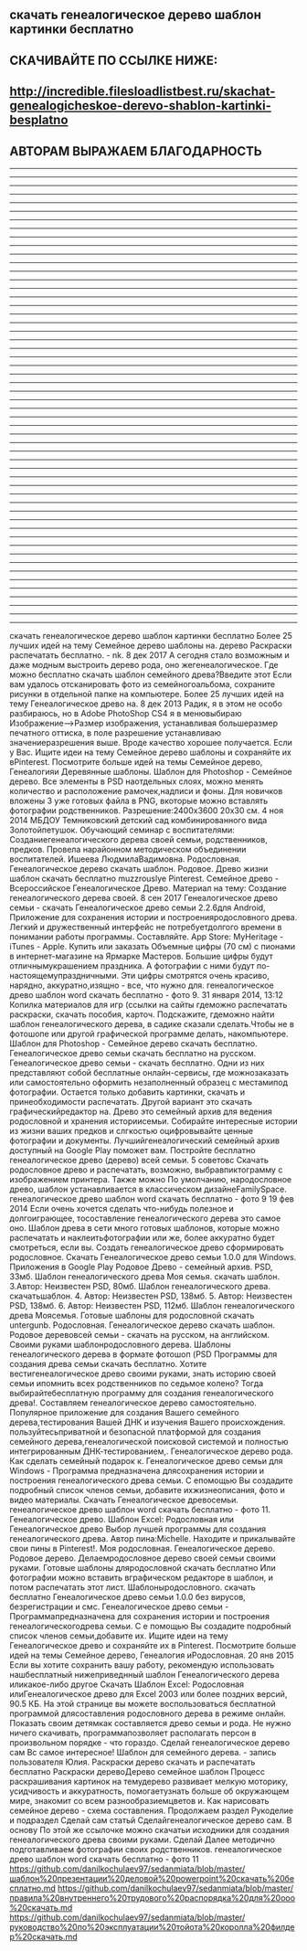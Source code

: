 скачать генеалогическое дерево шаблон картинки бесплатно
--------------------------------------------------
СКАЧИВАЙТЕ ПО ССЫЛКЕ НИЖЕ:
--------------------------------------------------
http://incredible.filesloadlistbest.ru/skachat-genealogicheskoe-derevo-shablon-kartinki-besplatno
--------------------------------------------------
АВТОРАМ ВЫРАЖАЕМ БЛАГОДАРНОСТЬ
--------------------------------------------------
--------------------------------------------------
--------------------------------------------------
--------------------------------------------------
--------------------------------------------------
--------------------------------------------------
--------------------------------------------------
--------------------------------------------------
--------------------------------------------------
--------------------------------------------------
--------------------------------------------------
--------------------------------------------------
--------------------------------------------------
--------------------------------------------------
--------------------------------------------------
--------------------------------------------------
--------------------------------------------------
--------------------------------------------------
--------------------------------------------------
--------------------------------------------------
--------------------------------------------------
--------------------------------------------------
--------------------------------------------------
--------------------------------------------------
--------------------------------------------------
--------------------------------------------------
--------------------------------------------------
--------------------------------------------------
--------------------------------------------------
--------------------------------------------------
--------------------------------------------------
--------------------------------------------------
--------------------------------------------------
--------------------------------------------------
--------------------------------------------------
--------------------------------------------------
--------------------------------------------------
--------------------------------------------------
--------------------------------------------------
--------------------------------------------------
--------------------------------------------------
--------------------------------------------------
--------------------------------------------------
--------------------------------------------------
--------------------------------------------------
--------------------------------------------------
--------------------------------------------------
--------------------------------------------------
--------------------------------------------------
--------------------------------------------------
--------------------------------------------------
--------------------------------------------------
--------------------------------------------------
--------------------------------------------------
--------------------------------------------------
скачать генеалогическое дерево шаблон картинки бесплатно Более 25 лучших идей на тему Семейное дерево шаблоны на. дерево Раскраски распечатать бесплатно. - nk. 8 дек 2017  А сегодня стало возможным и даже модным выстроить дерево рода, оно жегенеалогическое.  Где можно бесплатно скачать шаблон семейного древа?Введите этот  Если вам удалось отсканировать фото из семейногоальбома, сохраните рисунки в отдельной папке на компьютере. Более 25 лучших идей на тему Генеалогическое древо на. 8 дек 2013  Радик, я в этом не особо разбираюсь, но в Adobe PhotoShop CS4 я в менювыбираю Изображение-->Размер изображения, устанавливая большеразмер печатного оттиска, в поле разрешение устанавливаю значениеразрешения выше. Вроде качество хорошее получается. Если у Вас. Ищите идеи на тему Семейное дерево шаблоны и сохраняйте их вPinterest.  Посмотрите больше идей на темы Семейное дерево, Генеалогияи Деревянные шаблоны. Шаблон для Photoshop - Семейное дерево. Все элементы в PSD наотдельных слоях, можно менять количество и расположение рамочек,надписи и фоны. Для новичков вложены 3 уже готовых файла в PNG, вкоторые можно вставлять фотографии родственников. Разрешение:2400х3600 20х30 см. 4 ноя 2014  МБДОУ Темниковский детский сад комбинированного вида Золотойпетушок. Обучающий семинар с воспитателями: Созданиегенеалогического дерева своей семьи, родственников, предков. Провела нарайонном методическом объединении воспитателей. Ишеева ЛюдмилаВадимовна.
Родословная. Генеалогическое дерево скачать шаблон. Родовое. Древо жизни шаблон скачать бесплатно  muzzrouslye  Pinterest. Семейное древо - Всероссийское Генеалогическое Древо. Материал на тему: Создание генеалогического дерева своей. 8 сен 2017  Генеалогическое древо семьи - скачать Генеалогическое древо семьи 2.2.6для Android, Приложение для сохранения истории и построенияродословного древа. Легкий и дружественный интерфейс не потребуетдолгого времени в понимании работы программы. Составляйте. App Store: MyHeritage - iTunes - Apple. Купить или заказать Объемные цифры (70 см) с пионами в интернет-магазине на Ярмарке Мастеров. Большие цифры будут отличнымукрашением праздника. А фотографии с ними будут по-настоящемупраздничными. Эти цифры смотрятся очень красиво, нарядно, аккуратно,изящно - все, что нужно для. генеалогическое древо шаблон word скачать бесплатно - фото 9.
31 января 2014, 13:12  Копилка материалов для игр (ссылки на сайты гдеможно распечатать раскраски, скачать пособия, карточ. Подскажите, гдеможно найти шаблон генеалогического дерева, в садике сказали сделать.Чтобы не в фотошопе или другой графической программе делать, накомпьютере. Шаблон для Photoshop - Семейное дерево скачать бесплатно. Генеалогическое древо семьи  скачать бесплатно на русском. Генеалогическое древо семьи - скачать бесплатно. Одни из них представляют собой бесплатные онлайн-сервисы, где можнозаказать или самостоятельно оформить незаполненный образец с местамипод фотографии. Остается только добавить картинки, скачать и принеобходимости распечатать. Другой вариант  это скачать графическийредактор на. Древо  это семейный архив для ведения родословной и хранения историисемьи. Собирайте интересные истории из жизни ваших предков и слгкостью оцифровывайте ценные фотографии и документы. Лучшийгенеалогический семейный архив доступный на Google Play поможет вам. Постройте бесплатно генеалогическое древо (дерево) всей семьи. 5 советовс  Скачать родословное древо и распечатать, возможно, выбравпиктограмму с изображением принтера. Также можно  По умолчанию, народословное древо, шаблон устанавливается в классическом дизайнеFamilySpace. генеалогическое древо шаблон word скачать бесплатно - фото 9
19 фев 2014  Если очень хочется сделать что-нибудь полезное и долгоиграющее, тосоставление генеалогического дерева  это самое оно.  Шаблон древа в сети много готовых шаблонов, которые можно распечатать и наклеитьфотографии или же, более аккуратно будет смотреться, если вы. Создать генеалогическое древо  сформировать родословное. Скачать Генеалогическое древо семьи 1.0.0 для Windows. Приложения в Google Play  Родовое Древо - семейный архив. PSD, 33мб. Шаблон генеалогического древа Моя семья. скачать шаблон. 3.Автор: Неизвестен PSD, 80мб. Шаблон генеалогического древа. скачатьшаблон. 4. Автор: Неизвестен PSD, 138мб. 5. Автор: Неизвестен PSD, 138мб. 6. Автор: Неизвестен PSD, 112мб. Шаблон генеалогического древа Моясемья. Готовые шаблоны для родословной скачать  untergunb. Родословная. Генеалогическое дерево скачать шаблон. Родовое деревовсей семьи - скачать на русском, на английском. Своими руками шаблонродословного дерева. Шаблоны генеалогического дерева в формате фотошоп (PSD
Программы для создания древа семьи скачать бесплатно. Хотите вестигенеалогическое древо своими руками, знать историю своей семьи ипомнить всех родственников по седьмое колено? Тогда выбирайтебесплатную программу для создания генеалогического древа!. Составляем генеалогическое дерево самостоятельно. Популярное приложение для создания Вашего семейного дерева,тестирования Вашей ДНК и изучения Вашего происхождения.  пользуйтесьприватной и безопасной платформой для создания семейного дерева,генеалогической поисковой системой и полностью интегрированным ДНК-тестированием,. Генеалогическое дерево рода. Как сделать семейный подарок к. Генеалогическое древо семьи для Windows - Программа предназначена длясохранения истории и построения генеалогического древа семьи. С епомощью Вы создадите подробный список членов семьи, добавите ихжизнеописания, фото и видео материалы. Скачать Генеалогическое древосемьи. генеалогическое древо шаблон word скачать бесплатно - фото 11. Генеалогическое древо. Шаблон Excel: Родословная или Генеалогическое древо
Выбор лучшей программы для создания генеалогического древа. Автор пина:Michelle. Находите и прикалывайте свои пины в Pinterest!. Моя родословная. Генеалогическое дерево. Родовое дерево. Делаемродословное дерево своей семьи своими руками. Готовые шаблоны дляродословной скачать бесплатно  Или фотографии можно вставить вграфическом редакторе в шаблон, и потом распечатать этот лист. Шаблоныродословного. скачать бесплатно Генеалогическое древо семьи 1.0.0 без вирусов, безрегистрации и смс. Генеалогическое древо семьи - Программапредназначена для сохранения истории и построения генеалогическогодрева семьи. С е помощью Вы создадите подробный список членов семьи,добавите их. Ищите идеи на тему Генеалогическое древо и сохраняйте их в Pinterest. Посмотрите больше идей на темы Семейное дерево, Генеалогия иРодословная. 20 янв 2015  Если вы хотите сохранить вашу работу, рекомендую использовать нашбесплатный нижеприведнный шаблон Генеалогического дерева иликакое-либо другое  Скачать Шаблон Excel: Родословная илиГенеалогическое древо для Excel 2003 или более поздних версий, 90.5 КБ. На этой странице вы можете воспользоваться бесплатной программой длясоставления родословного дерева в режиме онлайн. Показать своим детямкак составляется древо семьи и рода. Не нужно ничего скачивать, программапозволяет располагать персон в произвольном порядке - что гораздо. Сделай генеалогическое дерево сам  Вс самое интересное!
Шаблон для семейного дерева. - запись пользователя Юлия. Раскраски дерево скачать и распечатать бесплатно  Раскраски деревоДерево семейное шаблон  Процесс раскрашивания картинок на темудерево развивает мелкую моторику, усидчивость и аккуратность, помогаетузнать больше об окружающем мире, знакомит со всем разнообразиемцветов и. Как нарисовать семейное дерево - схема составления. Продолжаем раздел Рукоделие и подраздел Сделай сам статьй Сделайгенеалогическое дерево сам. В основу  По этой же ссылочке можно скачатьи исходники для создания генеалогического древа своими руками. Сделай Далее методично подготавливаем фотографии своих родственников. генеалогическое древо шаблон word скачать бесплатно - фото 11
https://github.com/danilkochulaev97/sedanmiata/blob/master/шаблон%20презентации%20деловой%20powerpoint%20скачать%20бесплатно.md
https://github.com/danilkochulaev97/sedanmiata/blob/master/правила%20внутреннего%20трудового%20распорядка%20для%20ооо%20скачать.md
https://github.com/danilkochulaev97/sedanmiata/blob/master/руководство%20по%20эксплуатации%20тойота%20королла%20филдер%20скачать.md